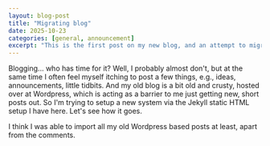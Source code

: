 ```yaml
---
layout: blog-post
title: "Migrating blog"
date: 2025-10-23
categories: [general, announcement]
excerpt: "This is the first post on my new blog, and an attempt to migrate over my old posts from WordPress"
---
```


Blogging... who has time for it? Well, I probably almost don't, but at the same time I often feel myself
itching to post a few things, e.g., ideas, announcements, little tidbits. And my old blog is a bit old
and crusty, hosted over at Wordpress, which is acting as a barrier to me just getting new, short posts out.
So I'm trying to setup a new system via the Jekyll static HTML setup I have here. Let's see how it goes.

I think I was able to import all my old Wordpress based posts at least, apart from the comments.